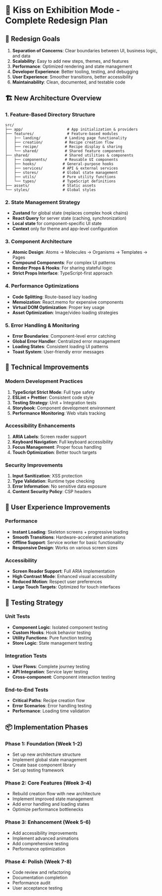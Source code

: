 # 🎨 Kiss on Exhibition Mode - Complete Redesign Plan

## 🎯 Redesign Goals

1. **Separation of Concerns**: Clear boundaries between UI, business logic, and data
2. **Scalability**: Easy to add new steps, themes, and features
3. **Performance**: Optimized rendering and state management
4. **Developer Experience**: Better tooling, testing, and debugging
5. **User Experience**: Smoother transitions, better accessibility
6. **Maintainability**: Clean, documented, and testable code

## 🏗️ New Architecture Overview

### 1. **Feature-Based Directory Structure**
```
src/
├── app/                    # App initialization & providers
├── features/               # Feature-based modules
│   ├── landing/           # Landing page functionality
│   ├── creation/          # Recipe creation flow
│   ├── recipe/            # Recipe display & sharing
│   └── shared/            # Shared feature components
├── shared/                # Shared utilities & components
│   ├── components/        # Reusable UI components
│   ├── hooks/            # General-purpose hooks
│   ├── services/         # API & external services
│   ├── stores/           # Global state management
│   ├── utils/            # Pure utility functions
│   └── types/            # TypeScript definitions
├── assets/               # Static assets
└── styles/               # Global styles
```

### 2. **State Management Strategy**
- **Zustand** for global state (replaces complex hook chains)
- **React Query** for server state (caching, synchronization)
- **Local state** for component-specific UI state
- **Context** only for theme and app-level configuration

### 3. **Component Architecture**
- **Atomic Design**: Atoms → Molecules → Organisms → Templates → Pages
- **Compound Components**: For complex UI patterns
- **Render Props & Hooks**: For sharing stateful logic
- **Strict Props Interface**: TypeScript-first approach

### 4. **Performance Optimizations**
- **Code Splitting**: Route-based lazy loading
- **Memoization**: React.memo for expensive components
- **Virtual DOM Optimization**: Proper key usage
- **Asset Optimization**: Image/video loading strategies

### 5. **Error Handling & Monitoring**
- **Error Boundaries**: Component-level error catching
- **Global Error Handler**: Centralized error management
- **Loading States**: Consistent loading UI patterns
- **Toast System**: User-friendly error messages

## 🔧 Technical Improvements

### Modern Development Practices
1. **TypeScript Strict Mode**: Full type safety
2. **ESLint + Prettier**: Consistent code style
3. **Testing Strategy**: Unit + Integration tests
4. **Storybook**: Component development environment
5. **Performance Monitoring**: Web vitals tracking

### Accessibility Enhancements
1. **ARIA Labels**: Screen reader support
2. **Keyboard Navigation**: Full keyboard accessibility
3. **Focus Management**: Proper focus handling
4. **Touch Optimization**: Better touch targets

### Security Improvements
1. **Input Sanitization**: XSS protection
2. **Type Validation**: Runtime type checking
3. **Error Information**: No sensitive data exposure
4. **Content Security Policy**: CSP headers

## 📱 User Experience Improvements

### Performance
- **Instant Loading**: Skeleton screens + progressive loading
- **Smooth Transitions**: Hardware-accelerated animations
- **Offline Support**: Service worker for basic functionality
- **Responsive Design**: Works on various screen sizes

### Accessibility
- **Screen Reader Support**: Full ARIA implementation
- **High Contrast Mode**: Enhanced visual accessibility
- **Reduced Motion**: Respect user preferences
- **Large Touch Targets**: Optimized for touch interfaces

## 🧪 Testing Strategy

### Unit Tests
- **Component Logic**: Isolated component testing
- **Custom Hooks**: Hook behavior testing
- **Utility Functions**: Pure function testing
- **Store Logic**: State management testing

### Integration Tests
- **User Flows**: Complete journey testing
- **API Integration**: Service layer testing
- **Cross-component**: Component interaction testing

### End-to-End Tests
- **Critical Paths**: Recipe creation flow
- **Error Scenarios**: Error handling testing
- **Performance**: Loading time validation

## 📦 Implementation Phases

### Phase 1: Foundation (Week 1-2)
- Set up new architecture structure
- Implement global state management
- Create base component library
- Set up testing framework

### Phase 2: Core Features (Week 3-4)
- Rebuild creation flow with new architecture
- Implement improved state management
- Add error handling and loading states
- Optimize performance bottlenecks

### Phase 3: Enhancement (Week 5-6)
- Add accessibility improvements
- Implement advanced animations
- Add comprehensive testing
- Performance optimization

### Phase 4: Polish (Week 7-8)
- Code review and refactoring
- Documentation completion
- Performance audit
- User acceptance testing